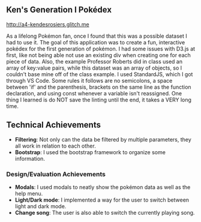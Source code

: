 ## Ken's Generation I Pokédex

http://a4-kendesrosiers.glitch.me

As a lifelong Pokémon fan, once I found that this was a possible dataset I had to use it. The goal of this application was to create a fun, interactive pokédex for the first generation of pokémon. I had some issues with D3.js at first, like not being able not use an existing div when creating one for each piece of data. Also, the example Professor Roberts did in class used an array of key:value pairs, while this dataset was an array of objects, so I couldn't base mine off of the class example. I used StandardJS, which I got through VS Code. Some rules it follows are no semicolons, a space between 'if' and the parenthesis, brackets on the same line as the function declaration, and using const whenever a variable isn't reassigned. One thing I learned is do NOT save the linting until the end, it takes a VERY long time.

## Technical Achievements
- **Filtering**: Not only can the data be filtered by multiple parameters, they all work in relation to each other.
- **Bootstrap**: I used the bootstrap framework to organize some information.

### Design/Evaluation Achievements
- **Modals**: I used modals to neatly show the pokémon data as well as the help menu.
- **Light/Dark mode**: I implemented a way for the user to switch between light and dark mode.
- **Change song**: The user is also able to switch the currently playing song.

